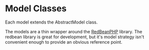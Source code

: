 Model Classes
=============

Each model extends the AbstractModel class.

The models are a thin wrapper around the [RedBeanPHP](http://redbeanphp.com) 
library. The redbean library is great for development, but it's model strategy 
isn't convenient enough to provide an obvious reference point.



